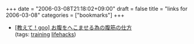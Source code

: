 +++
date = "2006-03-08T21:18:02+09:00"
draft = false
title = "links for 2006-03-08"
categories = ["bookmarks"]
+++

<ul>
	<li>
		<div><a href="http://oshiete1.goo.ne.jp/kotaeru.php3?q=2001399">[教えて！goo] お腹をへこませる為の腹筋の仕方</a></div>
		<div>(tags: <a href="http://del.icio.us/nobu666/training">training</a> <a href="http://del.icio.us/nobu666/lifehacks">lifehacks</a>)</div>
	</li>
</ul>
